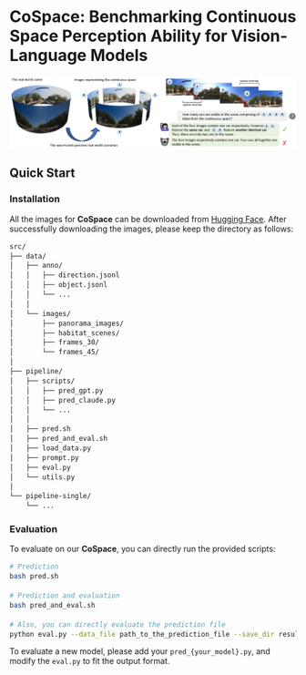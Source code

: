 # CoSpace: Benchmarking Continuous Space Perception Ability for Vision-Language Models

![](./figures/teaser.png)

## Quick Start

### Installation

All the images for **CoSpace** can be downloaded from [Hugging Face](https://huggingface.co/datasets/StephenZhu/CoSpace/). After successfully downloading the images, please keep the directory as follows:

```bash
src/
├── data/
│   ├── anno/
│   │   ├── direction.jsonl
│   │   ├── object.jsonl
│   │   └── ...
│   │
│   └── images/
│       ├── panorama_images/
│       ├── habitat_scenes/
│       ├── frames_30/
│       └── frames_45/
│
├── pipeline/
│   ├── scripts/
│   │   ├── pred_gpt.py
│   │   ├── pred_claude.py
│   │   └── ...
│   │
│   ├── pred.sh
│   ├── pred_and_eval.sh
│   ├── load_data.py
│   ├── prompt.py
│   ├── eval.py
│   └── utils.py
│
└── pipeline-single/
    └── ...
```

### Evaluation

To evaluate on our **CoSpace**, you can directly run the provided scripts:

```bash
# Prediction
bash pred.sh

# Prediction and evaluation
bash pred_and_eval.sh

# Also, you can directly evaluate the prediction file
python eval.py --data_file path_to_the_prediction_file --save_dir result_save_directory
```

To evaluate a new model, please add your `pred_{your_model}.py`, and modify the `eval.py` to fit the output format.